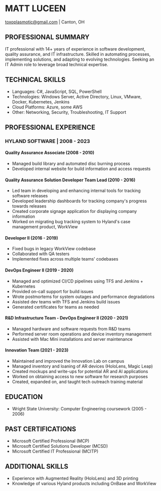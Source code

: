 # MATT LUCEEN
toxoplasmotic@gmail.com | Canton, OH

## PROFESSIONAL SUMMARY
IT professional with 14+ years of experience in software development, quality assurance, and IT infrastructure. Skilled in automating processes, implementing solutions, and adapting to evolving technologies. Seeking an IT Admin role to leverage broad technical expertise.

## TECHNICAL SKILLS
- Languages: C#, JavaScript, SQL, PowerShell
- Technologies: Windows Server, Active Directory, Linux, VMware, Docker, Kubernetes, Jenkins
- Cloud Platforms: Azure, some AWS
- Other: Networking, Security, Troubleshooting, IT Support

## PROFESSIONAL EXPERIENCE

### HYLAND SOFTWARE | 2008 - 2023

#### Quality Assurance Associate (2008 - 2010)
- Managed build library and automated disc burning process
- Developed internal website for build information and access requests

#### Quality Assurance Solution Developer Team Lead (2010 - 2016)
- Led team in developing and enhancing internal tools for tracking software releases
- Developed leadership dashboards for tracking company's progress towards releases
- Created corporate signage application for displaying company information
- Worked on migrating bug tracking system to Hyland's case management product, WorkView

#### Developer II (2016 - 2019)
- Fixed bugs in legacy WorkView codebase
- Collaborated with QA testers
- Implemented fixes across multiple teams' codebases

#### DevOps Engineer II (2019 - 2020)
- Managed and optimized CI/CD pipelines using TFS and Jenkins + Kubernetes
- Provided on-call support for build issues
- Wrote postmortems for system outages and performance degradations
- Assisted dev teams with TFS and Jenkins build issues
- Generated certificates for teams as needed

#### R&D Infrastructure Team - DevOps Engineer II (2020 - 2021)
- Managed hardware and software requests from R&D teams
- Performed server room operations and device inventory management
- Assisted with Mac Mini installations and server maintenance

#### Innovation Team (2021 - 2023)
- Maintained and improved the Innovation Lab on campus
- Managed inventory and loaning of AR devices (HoloLens, Magic Leap)
- Created mockups and write-ups for potential AR and AI applications
- Worked on obtaining access to new software for research purposes
- Created, expanded on, and taught tech outreach training material

## EDUCATION
- Wright State University: Computer Engineering coursework (2005 - 2006)

## PAST CERTIFICATIONS
- Microsoft Certified Professional (MCP)
- Microsoft Certified Solutions Developer (MCSD)
- Microsoft Certified IT Professional (MCITP)

## ADDITIONAL SKILLS
- Experience with Augmented Reality (HoloLens) and 3D printing
- Knowledge of various Hyland products including OnBase and WorkView
